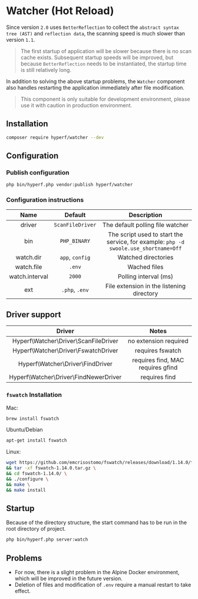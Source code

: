 # Watcher (Hot Reload)

Since version `2.0` uses `BetterReflection` to collect the `abstract syntax tree (AST)` and `reflection data`, the scanning speed is much slower than version `1.1`.

> The first startup of application will be slower because there is no scan cache exists. Subsequent startup speeds will be improved, but because `BetterReflection` needs to be instantiated, the startup time is still relatively long.


In addition to solving the above startup problems, the `Watcher` component also handles restarting the application immediately after file modification.

> This component is only suitable for development environment, please use it with caution in production environment.

## Installation

```bash
composer require hyperf/watcher --dev
```

## Configuration

### Publish configuration

```bash
php bin/hyperf.php vendor:publish hyperf/watcher
```

### Configuration instructions

|      Name      |     Default      |                                     Description                                      |
| :------------: | :--------------: | :----------------------------------------------------------------------------------: |
|     driver     | `ScanFileDriver` |                           The default polling file watcher                           |
|      bin       |   `PHP_BINARY`   | The script used to start the service, for example: `php -d swoole.use_shortname=Off` |
|   watch.dir    | `app`, `config`  |                                 Watched directories                                  |
|   watch.file   |      `.env`      |                                     Wached files                                     |
| watch.interval |      `2000`      |                                Polling interval (ms)                                 |
|      ext       |  `.php`, `.env`  |                      File extension in the listening directory                       |

## Driver support

|                Driver                 |               Notes               |
| :-----------------------------------: | :-------------------------------: |
| Hyperf\Watcher\Driver\ScanFileDriver  |       no extension required       |
|  Hyperf\Watcher\Driver\FswatchDriver  |         requires fswatch          |
|   Hyperf\Watcher\Driver\FindDriver    | requires find, MAC requires gfind |
| Hyperf\Watcher\Driver\FindNewerDriver |           requires find           |

### `fswatch` Installation
Mac:

```bash
brew install fswatch
```

Ubuntu/Debian

```bash
apt-get install fswatch
```

Linux:

```bash
wget https://github.com/emcrisostomo/fswatch/releases/download/1.14.0/fswatch-1.14.0.tar.gz \
&& tar -xf fswatch-1.14.0.tar.gz \
&& cd fswatch-1.14.0/ \
&& ./configure \
&& make \
&& make install
```

## Startup

Because of the directory structure, the start command has to be run in the root directory of project.

```bash
php bin/hyperf.php server:watch
```

## Problems

- For now, there is a slight problem in the Alpine Docker environment, which will be improved in the future version.
- Deletion of files and modification of `.env` require a manual restart to take effect.
